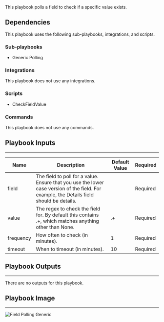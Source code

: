 This playbook polls a field to check if a specific value exists.

## Dependencies
This playbook uses the following sub-playbooks, integrations, and scripts.

### Sub-playbooks
* Generic Polling

### Integrations
This playbook does not use any integrations.

### Scripts
* CheckFieldValue 

### Commands
This playbook does not use any commands.

## Playbook Inputs
---

| **Name** | **Description** | **Default Value** | **Required** |
| --- | --- | --- | --- |
| field | The field to poll for a value. Ensure that you use the lower case version of the field. For example, the Details field should be details. |  | Required |
| value | The regex to check the field for. By default this contains .\+, which matches anything other than None. | .+ | Required |
| frequency | How often to check \(in minutes\). | 1 | Required |
| timeout | When to timeout \(in minutes\). | 10 | Required |

## Playbook Outputs
---
There are no outputs for this playbook.

## Playbook Image
---
![Field Polling Generic](https://github.com/cvescan/cvescan/raw/978fcd6bff93c2c821cd5f2104bd3f20ee33bf87/Packs/CommonPlaybooks/doc_files/playbook-Field_Polling.png)
